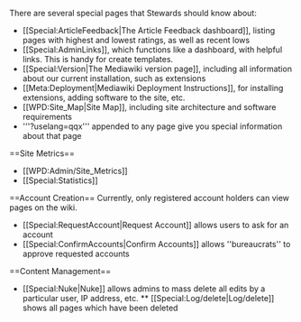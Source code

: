 There are several special pages that Stewards should know about:
* [[Special:ArticleFeedback|The Article Feedback dashboard]], listing pages with highest and lowest ratings, as well as recent lows 
* [[Special:AdminLinks]], which functions like a dashboard, with helpful links. This is handy for create templates. 
* [[Special:Version|The Mediawiki version page]], including all information about our current installation, such as extensions
* [[Meta:Deployment|Mediawiki Deployment Instructions]], for installing extensions, adding software to the site, etc.
* [[WPD:Site_Map|Site Map]], including site architecture and software requirements
* '''?uselang=qqx''' appended to any page give you special information about that page

==Site Metrics==
* [[WPD:Admin/Site_Metrics]]
* [[Special:Statistics]]

==Account Creation==
Currently, only registered account holders can view pages on the wiki.
* [[Special:RequestAccount|Request Account]] allows users to ask for an account
* [[Special:ConfirmAccounts|Confirm Accounts]] allows ''bureaucrats'' to approve requested accounts

==Content Management==
* [[Special:Nuke|Nuke]] allows admins to mass delete all edits by a particular user, IP address, etc.
** [[Special:Log/delete|Log/delete]] shows all pages which have been deleted